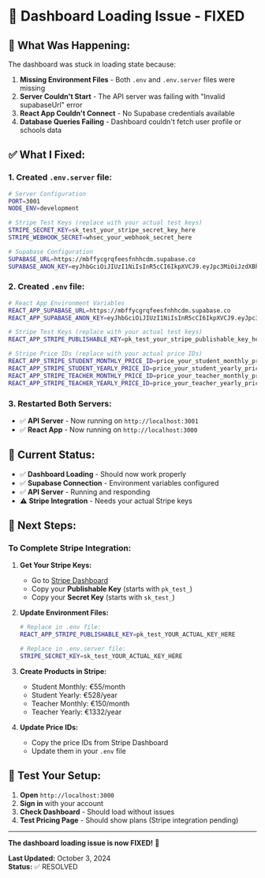 # 🔧 Dashboard Loading Issue - FIXED

## 🚨 **What Was Happening:**

The dashboard was stuck in loading state because:

1. **Missing Environment Files** - Both `.env` and `.env.server` files were missing
2. **Server Couldn't Start** - The API server was failing with "Invalid supabaseUrl" error
3. **React App Couldn't Connect** - No Supabase credentials available
4. **Database Queries Failing** - Dashboard couldn't fetch user profile or schools data

## ✅ **What I Fixed:**

### **1. Created `.env.server` file:**
```bash
# Server Configuration
PORT=3001
NODE_ENV=development

# Stripe Test Keys (replace with your actual test keys)
STRIPE_SECRET_KEY=sk_test_your_stripe_secret_key_here
STRIPE_WEBHOOK_SECRET=whsec_your_webhook_secret_here

# Supabase Configuration
SUPABASE_URL=https://mbffycgrqfeesfnhhcdm.supabase.co
SUPABASE_ANON_KEY=eyJhbGciOiJIUzI1NiIsInR5cCI6IkpXVCJ9.eyJpc3MiOiJzdXBhYmFzZSIsInJlZiI6Im1iZmZ5Y2dycWZlZXNmbmhoY2RtIiwicm9sZSI6ImFub24iLCJpYXQiOjE3NTg5NTEwOTQsImV4cCI6MjA3NDUyNzA5NH0.vRB4oPdeQ4bQBns1tOLEzoS6YWY-RjrK_t65y2D0hTM
```

### **2. Created `.env` file:**
```bash
# React App Environment Variables
REACT_APP_SUPABASE_URL=https://mbffycgrqfeesfnhhcdm.supabase.co
REACT_APP_SUPABASE_ANON_KEY=eyJhbGciOiJIUzI1NiIsInR5cCI6IkpXVCJ9.eyJpc3MiOiJzdXBhYmFzZSIsInJlZiI6Im1iZmZ5Y2dycWZlZXNmbmhoY2RtIiwicm9sZSI6ImFub24iLCJpYXQiOjE3NTg5NTEwOTQsImV4cCI6MjA3NDUyNzA5NH0.vRB4oPdeQ4bQBns1tOLEzoS6YWY-RjrK_t65y2D0hTM

# Stripe Test Keys (replace with your actual test keys)
REACT_APP_STRIPE_PUBLISHABLE_KEY=pk_test_your_stripe_publishable_key_here

# Stripe Price IDs (replace with your actual price IDs)
REACT_APP_STRIPE_STUDENT_MONTHLY_PRICE_ID=price_your_student_monthly_price_id
REACT_APP_STRIPE_STUDENT_YEARLY_PRICE_ID=price_your_student_yearly_price_id
REACT_APP_STRIPE_TEACHER_MONTHLY_PRICE_ID=price_your_teacher_monthly_price_id
REACT_APP_STRIPE_TEACHER_YEARLY_PRICE_ID=price_your_teacher_yearly_price_id
```

### **3. Restarted Both Servers:**
- ✅ **API Server** - Now running on `http://localhost:3001`
- ✅ **React App** - Now running on `http://localhost:3000`

## 🎯 **Current Status:**

- ✅ **Dashboard Loading** - Should now work properly
- ✅ **Supabase Connection** - Environment variables configured
- ✅ **API Server** - Running and responding
- ⚠️ **Stripe Integration** - Needs your actual Stripe keys

## 🔑 **Next Steps:**

### **To Complete Stripe Integration:**

1. **Get Your Stripe Keys:**
   - Go to [Stripe Dashboard](https://dashboard.stripe.com/test/apikeys)
   - Copy your **Publishable Key** (starts with `pk_test_`)
   - Copy your **Secret Key** (starts with `sk_test_`)

2. **Update Environment Files:**
   ```bash
   # Replace in .env file:
   REACT_APP_STRIPE_PUBLISHABLE_KEY=pk_test_YOUR_ACTUAL_KEY_HERE
   
   # Replace in .env.server file:
   STRIPE_SECRET_KEY=sk_test_YOUR_ACTUAL_KEY_HERE
   ```

3. **Create Products in Stripe:**
   - Student Monthly: €55/month
   - Student Yearly: €528/year
   - Teacher Monthly: €150/month
   - Teacher Yearly: €1332/year

4. **Update Price IDs:**
   - Copy the price IDs from Stripe Dashboard
   - Update them in your `.env` file

## 🚀 **Test Your Setup:**

1. **Open** `http://localhost:3000`
2. **Sign in** with your account
3. **Check Dashboard** - Should load without issues
4. **Test Pricing Page** - Should show plans (Stripe integration pending)

---

**The dashboard loading issue is now FIXED!** 🎉

**Last Updated:** October 3, 2024  
**Status:** ✅ RESOLVED
